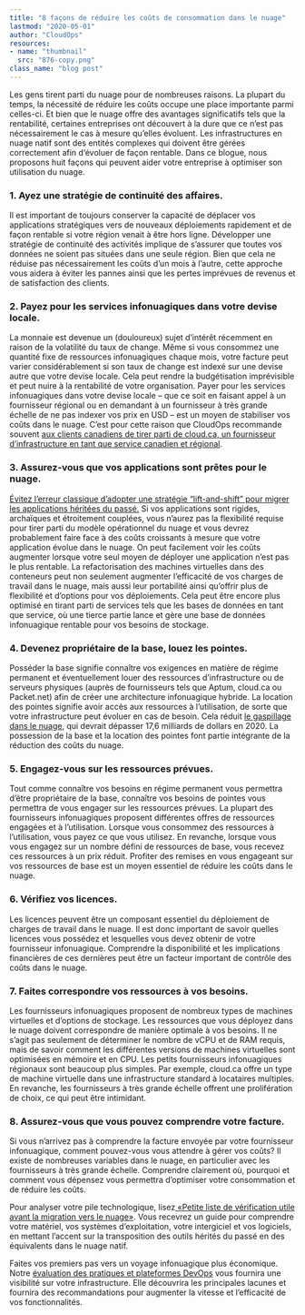 ```yaml
---
title: "8 façons de réduire les coûts de consommation dans le nuage"
lastmod: "2020-05-01"
author: "CloudOps"
resources:
- name: "thumbnail"
  src: "876-copy.png"
class_name: "blog post"
---
```


<p>Les gens tirent parti du nuage pour de nombreuses raisons. La plupart du temps, la nécessité de réduire les coûts occupe une place importante parmi celles-ci. Et bien que le nuage offre des avantages significatifs tels que la rentabilité, certaines entreprises ont découvert à la dure que ce n’est pas nécessairement le cas à mesure qu’elles évoluent. Les infrastructures en nuage natif sont des entités complexes qui doivent être gérées correctement afin d‘évoluer de façon rentable. Dans ce blogue, nous proposons huit façons qui peuvent aider votre entreprise à optimiser son utilisation du nuage.</p><h3><strong>1. Ayez une stratégie de continuité des affaires.</strong></h3><p>Il est important de toujours conserver la capacité de déplacer vos applications stratégiques vers de nouveaux déploiements rapidement et de façon rentable si votre région venait à être hors ligne. Développer une stratégie de continuité des activités implique de s’assurer que toutes vos données ne soient pas situées dans une seule région. Bien que cela ne réduise pas nécessairement les coûts d’un mois à l’autre, cette approche vous aidera à éviter les pannes ainsi que les pertes imprévues de revenus et de satisfaction des clients.</p><h3><strong>2. Payez pour les services infonuagiques dans votre devise locale.</strong></h3><p>La monnaie est devenue un (douloureux) sujet d’intérêt récemment en raison de la volatilité du taux de change. Même si vous consommez une quantité fixe de ressources infonuagiques chaque mois, votre facture peut varier considérablement si son taux de change est indexé sur une devise autre que votre devise locale. Cela peut rendre la budgétisation imprévisible et peut nuire à la rentabilité de votre organisation. Payer pour les services infonuagiques dans votre devise locale – que ce soit en faisant appel à un fournisseur régional ou en demandant à un fournisseur à très grande échelle de ne pas indexer vos prix en USD – est un moyen de stabiliser vos coûts dans le nuage. C’est pour cette raison que CloudOps recommande souvent <a href="https://cloud.ca/">aux clients canadiens de tirer parti de cloud.ca, un fournisseur d’infrastructure en tant que service canadien et régional</a>.</p><h3><strong>3. Assurez-vous que vos applications sont prêtes pour le nuage.</strong></h3><p><a href="https://www.cloudops.com/fr/2018/08/comment-choisir-un-fournisseur-infonuagique-6-elements-sur-lesquels-se-concentrer-lors-de-la-migration-vers-un-nuage/">Évitez l’erreur classique d’adopter une stratégie “lift-and-shift” pour migrer les applications héritées du passé.</a> Si vos applications sont rigides, archaïques et étroitement couplées, vous n’aurez pas la flexibilité requise pour tirer parti du modèle opérationnel du nuage et vous devrez probablement faire face à des coûts croissants à mesure que votre application évolue dans le nuage. On peut facilement voir les coûts augmenter lorsque votre seul moyen de déployer une application n’est pas le plus rentable. La refactorisation des machines virtuelles dans des conteneurs peut non seulement augmenter l’efficacité de vos charges de travail dans le nuage, mais aussi leur portabilité ainsi qu’offrir plus de flexibilité et d’options pour vos déploiements. Cela peut être encore plus optimisé en tirant parti de services tels que les bases de données en tant que service, où une tierce partie lance et gère une base de données infonuagique rentable pour vos besoins de stockage.</p><h3><strong>4. Devenez propriétaire de la base, louez les pointes.</strong></h3><p>Posséder la base signifie connaître vos exigences en matière de régime permanent et éventuellement louer des ressources d’infrastructure ou de serveurs physiques (auprès de fournisseurs tels que Aptum, cloud.ca ou Packet.net) afin de créer une architecture infonuagique hybride. La location des pointes signifie avoir accès aux ressources à l’utilisation, de sorte que votre infrastructure peut évoluer en cas de besoin. Cela réduit <a href="https://devops.com/the-cloud-is-booming-but-so-is-cloud-waste/">le gaspillage dans le nuage</a>, qui devrait dépasser 17,6 milliards de dollars en 2020. La possession de la base et la location des pointes font partie intégrante de la réduction des coûts du nuage.</p><h3><strong>5. Engagez-vous sur les ressources prévues.</strong></h3><p>Tout comme connaître vos besoins en régime permanent vous permettra d’être propriétaire de la base, connaître vos besoins de pointes vous permettra de vous engager sur les ressources prévues. La plupart des fournisseurs infonuagiques proposent différentes offres de ressources engagées et à l’utilisation. Lorsque vous consommez des ressources à l’utilisation, vous payez ce que vous utilisez. En revanche, lorsque vous vous engagez sur un nombre défini de ressources de base, vous recevez ces ressources à un prix réduit. Profiter des remises en vous engageant sur vos ressources de base est un moyen essentiel de réduire les coûts dans le nuage.</p><h3><strong>6. Vérifiez vos licences.</strong></h3><p>Les licences peuvent être un composant essentiel du déploiement de charges de travail dans le nuage. Il est donc important de savoir quelles licences vous possédez et lesquelles vous devez obtenir de votre fournisseur infonuagique. Comprendre la disponibilité et les implications financières de ces dernières peut être un facteur important de contrôle des coûts dans le nuage.</p><h3><strong>7. Faites correspondre vos ressources à vos besoins.</strong></h3><p>Les fournisseurs infonuagiques proposent de nombreux types de machines virtuelles et d’options de stockage. Les ressources que vous déployez dans le nuage doivent correspondre de manière optimale à vos besoins. Il ne s’agit pas seulement de déterminer le nombre de vCPU et de RAM requis, mais de savoir comment les différentes versions de machines virtuelles sont optimisées en mémoire et en CPU. Les petits fournisseurs infonuagiques régionaux sont beaucoup plus simples. Par exemple, cloud.ca offre un type de machine virtuelle dans une infrastructure standard à locataires multiples. En revanche, les fournisseurs à très grande échelle offrent une prolifération de choix, ce qui peut être intimidant.</p><h3><strong>8. Assurez-vous que vous pouvez comprendre votre facture.</strong></h3><p>Si vous n’arrivez pas à comprendre la facture envoyée par votre fournisseur infonuagique, comment pouvez-vous vous attendre à gérer vos coûts? Il existe de nombreuses variables dans le nuage, en particulier avec les fournisseurs à très grande échelle. Comprendre clairement où, pourquoi et comment vous dépensez vous permettra d’optimiser votre consommation et de réduire les coûts.</p><p>Pour analyser votre pile technologique, lisez<a href="https://info.cloudops.com/petite-liste-de-verification-utile-avant-la-migration-vers-le-nuage"> «Petite liste de vérification utile avant la migration vers le nuage»</a>. Vous recevrez un guide pour comprendre votre matériel, vos systèmes d’exploitation, votre intergiciel et vos logiciels, en mettant l’accent sur la transposition des outils hérités du passé en des équivalents dans le nuage natif.</p><p>Faites vos premiers pas vers un voyage infonuagique plus économique. Notre <a href="https://www.cloudops.com/fr/evaluation-des-pratiques-et-plateformes-devops/">évaluation des pratiques et plateformes DevOps</a> vous fournira une visibilité sur votre infrastructure. Elle découvrira les principales lacunes et fournira des recommandations pour augmenter la vitesse et l’efficacité de vos fonctionnalités.&nbsp;</p>